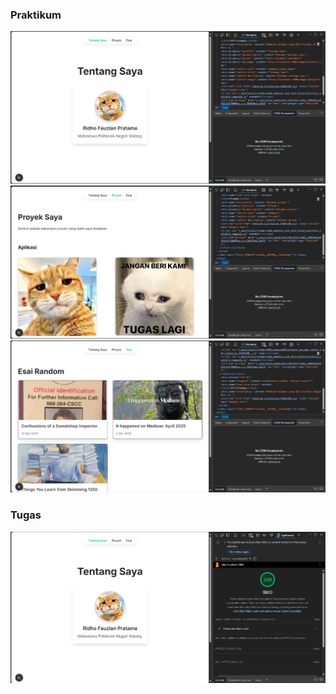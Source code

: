 ### Praktikum
![alt text](image.png)
![alt text](image-1.png)
![alt text](image-3.png)

### Tugas
![alt text](image-2.png)
